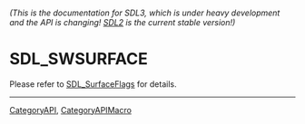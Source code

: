 ###### (This is the documentation for SDL3, which is under heavy development and the API is changing! [SDL2](https://wiki.libsdl.org/SDL2/) is the current stable version!)
# SDL_SWSURFACE

Please refer to [SDL_SurfaceFlags](SDL_SurfaceFlags) for details.

----
[CategoryAPI](CategoryAPI), [CategoryAPIMacro](CategoryAPIMacro)

